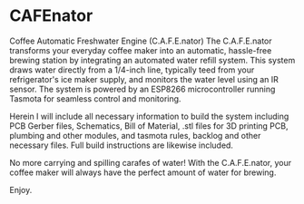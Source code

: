 # CAFEnator
Coffee Automatic Freshwater Engine (C.A.F.E.nator)
The C.A.F.E.nator transforms your everyday coffee maker into an automatic, hassle-free brewing station by integrating an automated water refill system. This system draws water directly from a 1/4-inch line, typically teed from your refrigerator's ice maker supply, and monitors the water level using an IR sensor. The system is powered by an ESP8266 microcontroller running Tasmota for seamless control and monitoring.

Herein I will include all necessary information to build the system including PCB Gerber files, Schematics, Bill of Material, .stl files for 3D printing PCB, plumbing and other modules, and tasmota rules, backlog and other necessary files.  Full build instructions are likewise included.

No more carrying and spilling carafes of water! With the C.A.F.E.nator, your coffee maker will always have the perfect amount of water for brewing.

Enjoy.

